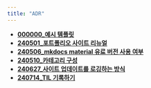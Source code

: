 ```yaml
---
title: "ADR"
---
```


<div class="grid cards" markdown>

-   [__000000_예시 템플릿__](./docs/000000_template.md)
-   [__240501_포트폴리오 사이트 리뉴얼__](./docs/240501.md)
-   [__240506_mkdocs material 유료 버전 사용 여부__](./docs/240506.md)
-   [__240510_카테고리 구성__](./docs/240510.md)
-   [__240627_사이트 업데이트를 로깅하는 방식__](./docs/240627.md)
-   [__240714_TIL 기록하기__](./docs/240627.md)
</div>